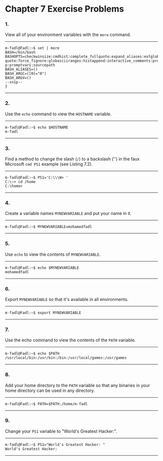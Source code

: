 # Chapter 7 Exercise Problems

### 1.

View all of your environment variables with the `more` command.

---

```shell
m-fadl@Fadl:~$ set | more
BASH=/bin/bash
BASHOPTS=checkwinsize:cmdhist:complete_fullquote:expand_aliases:extglob:ext
quote:force_fignore:globasciiranges:histappend:interactive_comments:progcom
p:promptvars:sourcepath
BASH_ALIASES=()
BASH_ARGC=([0]="0")
BASH_ARGV=()
--snip--
}
```

---

### 2.

Use the `echo` command to view the `HOSTNAME` variable.

---

```shell
m-fadl@Fadl:~$ echo $HOSTNAME
m-fadl
```

---

### 3.

Find a method to change the slash (`/`) to a backslash ('\') in the faux Microsoft `cmd PS1` example (see Listing 7.2).

---

```shell
m-fadl@Fadl:~$ PS1='C:\\\W> '
C:\~> cd /home
C:\home>
```

---

### 4.

Create a variable names `MYNEWVARIABLE` and put your name in it.

---

```shell
m-fadl@Fadl:~$ MYNEWVARIABLE=mohamedfadl
```

---

### 5.

Use `echo` to view the contents of `MYNEWVARIABLE`.

---

```shell
m-fadl@Fadl:~$ echo $MYNEWVARIABLE
mohamedfadl
```

---

### 6.

Export `MYNEWVARIABLE` so that it's available in all environments.

---

```shell
m-fadl@Fadl:~$ export MYNEWVARIABLE
```

---

### 7.

Use the echo command to view the contents of the `PATH` variable.

---

```shell
m-fadl@Fadl:~$ echo $PATH
/usr/local/bin:/usr/bin:/bin:/usr/local/games:/usr/games
```

---

### 8.

Add your home directory to the `PATH` variable so that any binaries in your home directory can be used in any directory.

---

```shell
m-fadl@Fadl:~$ PATH=$PATH:/home/m-fadl
```

---

### 9.

Change your `PS1` variable to "World's Greatest Hacker:".

---

```shell
m-fadl@Fadl:~$ PS1="World's Greatest Hacker: "
World's Greatest Hacker:
```

---
